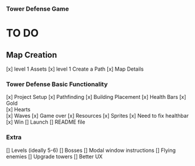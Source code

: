 <!-- @format -->

### Tower Defense Game

# TO DO

## Map Creation

[x] level 1 Assets
[x] level 1 Create a Path
[x] Map Details

### Tower Defense Basic Functionality

[x] Project Setup
[x] Pathfinding
[x] Building Placement
[x] Health Bars
[x] Gold  
[x] Hearts  
[x] Waves
[x] Game over
[x] Resources
[x] Sprites
[x] Need to fix healthbar
[x] Win
[] Launch
[] README file

### Extra

[] Levels (ideally 5-6)
[] Bosses
[] Modal window instructions
[] Flying enemies
[] Upgrade towers
[] Better UX
